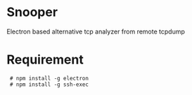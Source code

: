 # Snooper

Electron based alternative tcp analyzer from remote tcpdump

# Requirement
~~~
 # npm install -g electron
 # npm install -g ssh-exec
~~~
